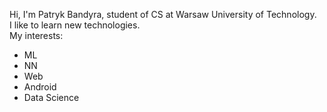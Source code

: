 Hi, I'm Patryk Bandyra, student of CS at Warsaw University of Technology.  
I like to learn new technologies.  
My interests:  
- ML
- NN
- Web
- Android
- Data Science

<!---
PatrykBandyra/PatrykBandyra is a ✨ special ✨ repository because its `README.md` (this file) appears on your GitHub profile.
You can click the Preview link to take a look at your changes.
--->

